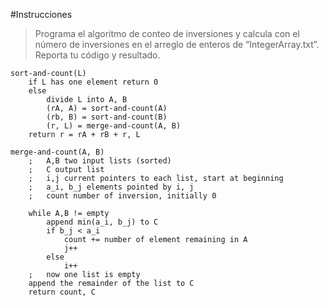 #Instrucciones

> Programa el algoritmo de conteo de inversiones y calcula con el número de inversiones en el arreglo de enteros de 
> “IntegerArray.txt”. Reporta tu código y resultado.

```
sort-and-count(L)
    if L has one element return 0
    else
        divide L into A, B
        (rA, A) = sort-and-count(A)
        (rb, B) = sort-and-count(B)
        (r, L) = merge-and-count(A, B)
    return r = rA + rB + r, L
```
```
merge-and-count(A, B)
    ;   A,B two input lists (sorted)
    ;   C output list
    ;   i,j current pointers to each list, start at beginning
    ;   a_i, b_j elements pointed by i, j
    ;   count number of inversion, initially 0
    
    while A,B != empty
        append min(a_i, b_j) to C
        if b_j < a_i
            count += number of element remaining in A
            j++
        else
            i++
    ;   now one list is empty
    append the remainder of the list to C
    return count, C    
```